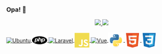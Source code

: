 ### Opa! 👋
<div align="center">
  <a href="https://github.com/leodinsouza">
  <img height="180em" src="https://github-readme-stats.vercel.app/api?username=leodinsouza&show_icons=true&theme=tokyonight&include_all_commits=true&count_private=true"/>
  <img height="180em" src="https://github-readme-stats.vercel.app/api/top-langs/?username=leodinsouza&layout=compact&langs_count=7&theme=tokyonight"/>
  </a>
</div>
<br />  
<div style="display: inline_block">
  <a href="https://github.com/leodinsouza">
  <img align="center" alt="Ubuntu" height="40" src="https://cdn.jsdelivr.net/gh/devicons/devicon/icons/ubuntu/ubuntu-plain-wordmark.svg" />
  <img align="center" alt="Php" height="40" width="40" src="https://raw.githubusercontent.com/devicons/devicon/master/icons/php/php-plain.svg">
  <img align="center" alt="Laravel" height="40" src="https://cdn.jsdelivr.net/gh/devicons/devicon/icons/laravel/laravel-plain-wordmark.svg" />
  <img align="center" alt="Js" height="40" width="40" src="https://raw.githubusercontent.com/devicons/devicon/master/icons/javascript/javascript-plain.svg">
  <img align="center" alt="Vue" height="40" src="https://cdn.jsdelivr.net/gh/devicons/devicon/icons/vuejs/vuejs-original.svg" />
  <img align="center" alt="Python" height="40" width="40" src="https://raw.githubusercontent.com/devicons/devicon/master/icons/python/python-original.svg">  
  <img align="center" alt="HTML" height="40" width="40" src="https://raw.githubusercontent.com/devicons/devicon/master/icons/html5/html5-original.svg">
  <img align="center" alt="CSS" height="40" width="40" src="https://raw.githubusercontent.com/devicons/devicon/master/icons/css3/css3-original.svg">
  </a>
</div>

